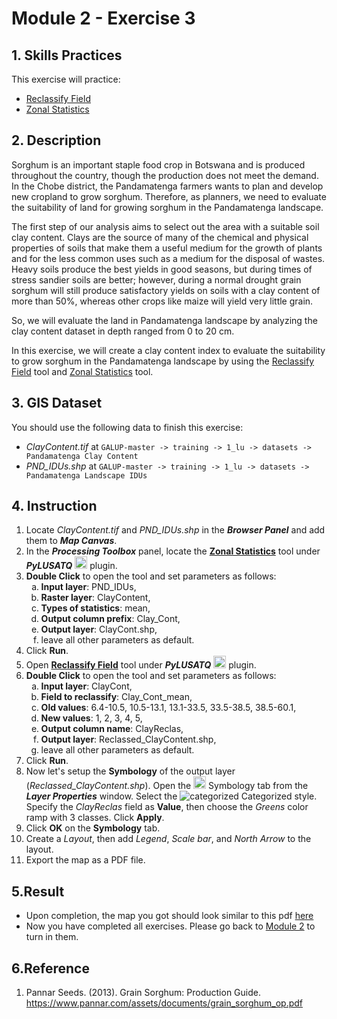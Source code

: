 # Module 2 - Exercise 3

## 1. Skills Practices

This exercise will practice:

- [Reclassify Field](https://github.com/SERVIR-WA/GALUP/blob/master/training/1_lu/modules/module2.md#23-reclassify-field)
- [Zonal Statistics](https://github.com/SERVIR-WA/GALUP/blob/master/training/1_lu/modules/module2.md#25-zonal-statistics)

## 2. Description

Sorghum is an important staple food crop in Botswana and is produced throughout the
country, though the production does not meet the demand. In the Chobe district, the Pandamatenga farmers wants to
plan and develop new cropland to grow sorghum.
Therefore, as planners, we need to evaluate the suitability of land for
growing sorghum in the Pandamatenga landscape.

The first step of our analysis aims to select out the area with a suitable
soil clay content. Clays are the source of many of the chemical and physical properties of soils that make them a useful medium for the growth of plants and for the less common uses such as a medium for the disposal of wastes. Heavy soils produce the best yields in good seasons, but during times of stress sandier soils are better; however, during a normal drought grain sorghum will still produce satisfactory yields on soils with a clay content of more than 50%, whereas other crops like maize will yield very little grain.


So, we will evaluate the land in Pandamatenga landscape by analyzing the clay content dataset in depth ranged from 0 to 20 cm.

In this exercise, we will create a clay content index to evaluate the suitability
to grow sorghum in the Pandamatenga landscape by using the [Reclassify Field](https://github.com/mogaetkpp/GALUP/blob/master/training/1_lu/modules/module2.md#23-reclassify-field) tool and [Zonal Statistics](https://github.com/mogaetkpp/GALUP/blob/master/training/1_lu/modules/module2.md#25-zonal-statistics) tool.

## 3. GIS Dataset

You should use the following data to finish this exercise:
- _ClayContent.tif_ at
`GALUP-master -> training -> 1_lu -> datasets -> Pandamatenga Clay Content`
- _PND_IDUs.shp_ at
`GALUP-master -> training -> 1_lu -> datasets -> Pandamatenga Landscape IDUs`
## 4. Instruction

1. Locate _ClayContent.tif_ and _PND_IDUs.shp_ in the **_Browser Panel_** and add them to **_Map Canvas_**.
2. In the **_Processing Toolbox_** panel, locate the
   **<ins>Zonal Statistics</ins>** tool under **_PyLUSATQ_**
<img src="https://github.com/mogaetkpp/GALUP/blob/master/img/gui/icon/PyLUSATQ.svg" alt= "scripts" width="20"> plugin.
3. **Double Click** to open the tool and set parameters as follows:
   <ol type="a">
      <li><b>Input layer</b>: PND_IDUs,</li>
      <li><b>Raster layer</b>: ClayContent,</li>
      <li><b>Types of statistics</b>: mean,</li>
      <li><b>Output column prefix</b>: Clay_Cont,</li>
      <li><b>Output layer</b>: ClayCont.shp,</li>
      <li>leave all other parameters as default.</li>
   </ol>
4. Click **Run**.
5. Open **<ins>Reclassify Field</ins>** tool under **_PyLUSATQ_**
<img src="https://github.com/mogaetkpp/GALUP/blob/master/img/gui/icon/PyLUSATQ.svg" alt= "scripts" width="20"> plugin.
6. **Double Click** to open the tool and set parameters as follows:
   <ol type="a">
      <li><b>Input layer</b>: ClayCont,</li>
      <li><b>Field to reclassify</b>: Clay_Cont_mean,</li>
      <li><b>Old values</b>: 6.4-10.5, 10.5-13.1, 13.1-33.5, 33.5-38.5, 38.5-60.1,</li>
      <li><b>New values</b>: 1, 2, 3, 4, 5, </li>
      <li><b>Output column name</b>: ClayReclas,</li>
      <li><b>Output layer</b>: Reclassed_ClayContent.shp,</li>
      <li>leave all other parameters as default.</li>
   </ol>
7. Click **Run**.
8. Now let's setup the **Symbology** of the output layer (_Reclassed\_ClayContent.shp_).
   Open the
   <img src="../../../img/gui/icon/symbology.svg" alt= "AttrTbl" width="20">
   Symbology tab from the **_Layer Properties_** window.
   Select the ![categorized](../../../img/gui/icon/rendererCategorizedSymbol.svg)
   Categorized style.
   Specify the _ClayReclas_ field as **Value**, then choose the _Greens_ color ramp
   with 3 classes. Click **Apply**.
9. Click **OK** on the **Symbology** tab.
10. Create a _Layout_, then add _Legend_, _Scale bar_, and _North Arrow_ to the
   layout.
11. Export the map as a PDF file.

## 5.Result

- Upon completion, the map you got should look similar to this pdf
  [here](../pdf_maps/M2E3_ClayCont.pdf)
- Now you have completed all exercises. Please go back to
  [Module 2](https://github.com/mogaetkpp/GALUP/blob/master/training/1_lu/modules/module2.md#7-exercises-and-post-training-survey) to turn in them.

## 6.Reference

1. Pannar Seeds. (2013). Grain Sorghum: Production Guide. https://www.pannar.com/assets/documents/grain_sorghum_op.pdf

